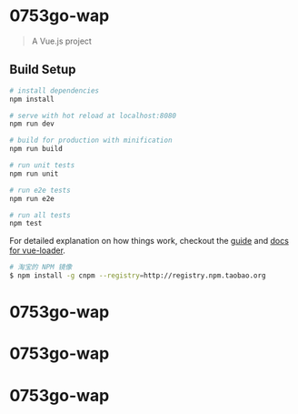 # 0753go-wap

> A Vue.js project

## Build Setup

``` bash
# install dependencies
npm install

# serve with hot reload at localhost:8080
npm run dev

# build for production with minification
npm run build

# run unit tests
npm run unit

# run e2e tests
npm run e2e

# run all tests
npm test
```

For detailed explanation on how things work, checkout the [guide](http://vuejs-templates.github.io/webpack/) and [docs for vue-loader](http://vuejs.github.io/vue-loader).

``` bash
# 淘宝的 NPM 镜像
$ npm install -g cnpm --registry=http://registry.npm.taobao.org
```
# 0753go-wap
# 0753go-wap
# 0753go-wap
